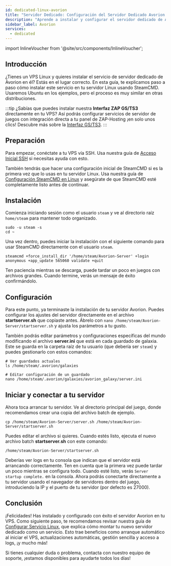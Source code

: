 ```yaml
---
id: dedicated-linux-avorion
title: "Servidor Dedicado: Configuración del Servidor Dedicado Avorion en Linux"
description: "Aprende a instalar y configurar el servidor dedicado de Avorion en tu VPS Linux para un hosting de juegos sin complicaciones → ¡Descubre más ahora!"
sidebar_label: Avorion
services:
  - dedicated
---
```


import InlineVoucher from '@site/src/components/InlineVoucher';

## Introducción

¿Tienes un VPS Linux y quieres instalar el servicio de servidor dedicado de Avorion en él? Estás en el lugar correcto. En esta guía, te explicamos paso a paso cómo instalar este servicio en tu servidor Linux usando SteamCMD. Usaremos Ubuntu en los ejemplos, pero el proceso es muy similar en otras distribuciones.

:::tip
¿Sabías que puedes instalar nuestra **Interfaz ZAP GS/TS3** directamente en tu VPS? Así podrás configurar servicios de servidor de juegos con integración directa a tu panel de ZAP-Hosting ¡en solo unos clics! Descubre más sobre la [Interfaz GS/TS3](dedicated-linux-gs-interface.md).
:::

<InlineVoucher />

## Preparación

Para empezar, conéctate a tu VPS vía SSH. Usa nuestra guía de [Acceso Inicial SSH](dedicated-linux-ssh.md) si necesitas ayuda con esto.

También tendrás que hacer una configuración inicial de SteamCMD si es la primera vez que lo usas en tu servidor Linux. Usa nuestra guía de [Configuración SteamCMD en Linux](dedicated-linux-steamcmd.md) y asegúrate de que SteamCMD esté completamente listo antes de continuar.

## Instalación

Comienza iniciando sesión como el usuario `steam` y ve al directorio raíz `home/steam` para mantener todo organizado.
```
sudo -u steam -s
cd ~
```

Una vez dentro, puedes iniciar la instalación con el siguiente comando para usar SteamCMD directamente con el usuario `steam`.
```
steamcmd +force_install_dir '/home/steam/Avorion-Server' +login anonymous +app_update 565060 validate +quit
```

Ten paciencia mientras se descarga, puede tardar un poco en juegos con archivos grandes. Cuando termine, verás un mensaje de éxito confirmándolo.

## Configuración

Para este punto, ya terminaste la instalación de tu servidor Avorion. Puedes configurar los ajustes del servidor directamente en el archivo **startserver.sh** que copiaste antes. Ábrelo con `nano /home/steam/Avorion-Server/startserver.sh` y ajusta los parámetros a tu gusto.

También podrás editar parámetros y configuraciones específicas del mundo modificando el archivo **server.ini** que está en cada guardado de galaxia. Este se guarda en la carpeta raíz de tu usuario (que debería ser `steam`) y puedes gestionarlo con estos comandos:
```
# Ver guardados actuales
ls /home/steam/.avorion/galaxies

# Editar configuración de un guardado
nano /home/steam/.avorion/galaxies/avorion_galaxy/server.ini
```

## Iniciar y conectar a tu servidor

Ahora toca arrancar tu servidor. Ve al directorio principal del juego, donde recomendamos crear una copia del archivo batch de ejemplo.
```
cp /home/steam/Avorion-Server/server.sh /home/steam/Avorion-Server/startserver.sh
```

Puedes editar el archivo si quieres. Cuando estés listo, ejecuta el nuevo archivo batch **startserver.sh** con este comando:
```
/home/steam/Avorion-Server/startserver.sh
```

Deberías ver logs en tu consola que indican que el servidor está arrancando correctamente. Ten en cuenta que la primera vez puede tardar un poco mientras se configura todo. Cuando esté listo, verás `Server startup complete.` en la consola. Ahora podrás conectarte directamente a tu servidor usando el navegador de servidores dentro del juego, introduciendo la IP y el puerto de tu servidor (por defecto es 27000).

## Conclusión

¡Felicidades! Has instalado y configurado con éxito el servidor Avorion en tu VPS. Como siguiente paso, te recomendamos revisar nuestra guía de [Configurar Servicio Linux](dedicated-linux-create-gameservice.md), que explica cómo montar tu nuevo servidor dedicado como un servicio. Esto trae beneficios como arranque automático al iniciar el VPS, actualizaciones automáticas, gestión sencilla y acceso a logs, ¡y mucho más!

Si tienes cualquier duda o problema, contacta con nuestro equipo de soporte, ¡estamos disponibles para ayudarte todos los días!

<InlineVoucher />